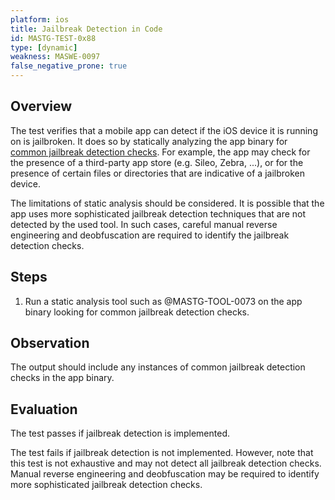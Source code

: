 ```yaml
---
platform: ios
title: Jailbreak Detection in Code
id: MASTG-TEST-0x88
type: [dynamic]
weakness: MASWE-0097
false_negative_prone: true
---
```


## Overview

The test verifies that a mobile app can detect if the iOS device it is running on is jailbroken. It does so by statically analyzing the app binary for [common jailbreak detection checks](../../../Document/0x06j-Testing-Resiliency-Against-Reverse-Engineering.md#common-jailbreak-detection-checks). For example, the app may check for the presence of a third-party app store (e.g. Sileo, Zebra, ...), or for the presence of certain files or directories that are indicative of a jailbroken device.

The limitations of static analysis should be considered. It is possible that the app uses more sophisticated jailbreak detection techniques that are not detected by the used tool. In such cases, careful manual reverse engineering and deobfuscation are required to identify the jailbreak detection checks.

## Steps

1. Run a static analysis tool such as @MASTG-TOOL-0073 on the app binary looking for common jailbreak detection checks.

## Observation

The output should include any instances of common jailbreak detection checks in the app binary.

## Evaluation

The test passes if jailbreak detection is implemented.

The test fails if jailbreak detection is not implemented. However, note that this test is not exhaustive and may not detect all jailbreak detection checks. Manual reverse engineering and deobfuscation may be required to identify more sophisticated jailbreak detection checks.
